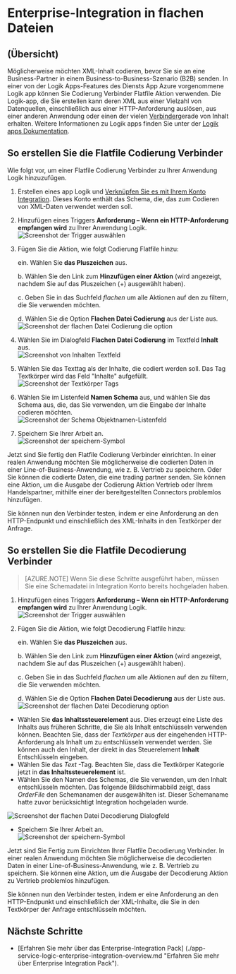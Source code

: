 <properties
    pageTitle="Sie lernen, wie verschlüsseln oder entschlüsseln flache Dateien mithilfe der Enterprise-Integration Pack und Logik apps | Microsoft Azure-App-Verwaltungsdienst | Microsoft Azure"
    description="Verwenden der Features von apps für Enterprise-Integration Pack und Logik zum Verschlüsseln oder entschlüsseln flache Dateien"
    services="app-service\logic"
    documentationCenter=".net,nodejs,java"
    authors="msftman"
    manager="erikre"
    editor="cgronlun"/>

<tags 
    ms.service="logic-apps" 
    ms.workload="integration" 
    ms.tgt_pltfrm="na" 
    ms.devlang="na" 
    ms.topic="article" 
    ms.date="07/08/2016" 
    ms.author="deonhe"/>

# <a name="enterprise-integration-with-flat-files"></a>Enterprise-Integration in flachen Dateien

## <a name="overview"></a>(Übersicht)

Möglicherweise möchten XML-Inhalt codieren, bevor Sie sie an eine Business-Partner in einem Business-to-Business-Szenario (B2B) senden. In einer von der Logik Apps-Features des Diensts App Azure vorgenommene Logik app können Sie Codierung Verbinder Flatfile Aktion verwenden. Die Logik-app, die Sie erstellen kann deren XML aus einer Vielzahl von Datenquellen, einschließlich aus einer HTTP-Anforderung auslösen, aus einer anderen Anwendung oder einen der vielen [Verbinder](../connectors/apis-list.md)gerade von Inhalt erhalten. Weitere Informationen zu Logik apps finden Sie unter der [Logik apps Dokumentation](./app-service-logic-what-are-logic-apps.md "erfahren Sie mehr über Logik apps").  

## <a name="how-to-create-the-flat-file-encoding-connector"></a>So erstellen Sie die Flatfile Codierung Verbinder

Wie folgt vor, um einer Flatfile Codierung Verbinder zu Ihrer Anwendung Logik hinzuzufügen.

1. Erstellen eines app Logik und [Verknüpfen Sie es mit Ihrem Konto Integration](./app-service-logic-enterprise-integration-accounts.md "erhalten grundlegende Informationen zu einer Firma Integration einer app Logik verknüpfen"). Dieses Konto enthält das Schema, die, das zum Codieren von XML-Daten verwendet werden soll.  
2. Hinzufügen eines Triggers **Anforderung – Wenn ein HTTP-Anforderung empfangen wird** zu Ihrer Anwendung Logik.  
![Screenshot der Trigger auswählen](./media/app-service-logic-enterprise-integration-flatfile/flatfile-1.png)    
3. Fügen Sie die Aktion, wie folgt Codierung Flatfile hinzu:

    ein. Wählen Sie **das Pluszeichen** aus.

    b. Wählen Sie den Link zum **Hinzufügen einer Aktion** (wird angezeigt, nachdem Sie auf das Pluszeichen (+) ausgewählt haben).

    c. Geben Sie in das Suchfeld *flachen* um alle Aktionen auf den zu filtern, die Sie verwenden möchten.

    d. Wählen Sie die Option **Flachen Datei Codierung** aus der Liste aus.   
![Screenshot der flachen Datei Codierung die option](./media/app-service-logic-enterprise-integration-flatfile/flatfile-2.png)   
4. Wählen Sie im Dialogfeld **Flachen Datei Codierung** im Textfeld **Inhalt** aus.  
![Screenshot von Inhalten Textfeld](./media/app-service-logic-enterprise-integration-flatfile/flatfile-3.png)  
5. Wählen Sie das Texttag als der Inhalte, die codiert werden soll. Das Tag Textkörper wird das Feld "Inhalte" aufgefüllt.     
![Screenshot der Textkörper Tags](./media/app-service-logic-enterprise-integration-flatfile/flatfile-4.png)  
6. Wählen Sie im Listenfeld **Namen Schema** aus, und wählen Sie das Schema aus, die, das Sie verwenden, um die Eingabe der Inhalte codieren möchten.    
![Screenshot der Schema Objektnamen-Listenfeld](./media/app-service-logic-enterprise-integration-flatfile/flatfile-5.png)  
7. Speichern Sie Ihrer Arbeit an.   
![Screenshot der speichern-Symbol](./media/app-service-logic-enterprise-integration-flatfile/flatfile-6.png)  

Jetzt sind Sie fertig den Flatfile Codierung Verbinder einrichten. In einer realen Anwendung möchten Sie möglicherweise die codierten Daten in einer Line-of-Business-Anwendung, wie z. B. Vertrieb zu speichern. Oder Sie können die codierte Daten, die eine trading partner senden. Sie können eine Aktion, um die Ausgabe der Codierung Aktion Vertrieb oder Ihrem Handelspartner, mithilfe einer der bereitgestellten Connectors problemlos hinzufügen.

Sie können nun den Verbinder testen, indem er eine Anforderung an den HTTP-Endpunkt und einschließlich des XML-Inhalts in den Textkörper der Anfrage.  

## <a name="how-to-create-the-flat-file-decoding-connector"></a>So erstellen Sie die Flatfile Decodierung Verbinder

>[AZURE.NOTE] Wenn Sie diese Schritte ausgeführt haben, müssen Sie eine Schemadatei in Integration Konto bereits hochgeladen haben.

1. Hinzufügen eines Triggers **Anforderung – Wenn ein HTTP-Anforderung empfangen wird** zu Ihrer Anwendung Logik.  
![Screenshot der Trigger auswählen](./media/app-service-logic-enterprise-integration-flatfile/flatfile-1.png)    
2. Fügen Sie die Aktion, wie folgt Decodierung Flatfile hinzu:

    ein. Wählen Sie **das Pluszeichen** aus.

    b. Wählen Sie den Link zum **Hinzufügen einer Aktion** (wird angezeigt, nachdem Sie auf das Pluszeichen (+) ausgewählt haben).

    c. Geben Sie in das Suchfeld *flachen* um alle Aktionen auf den zu filtern, die Sie verwenden möchten.

    d. Wählen Sie die Option **Flachen Datei Decodierung** aus der Liste aus.   
![Screenshot der flachen Datei Decodierung option](./media/app-service-logic-enterprise-integration-flatfile/flatfile-2.png)   
- Wählen Sie **das Inhaltssteuerelement** aus. Dies erzeugt eine Liste des Inhalts aus früheren Schritte, die Sie als Inhalt entschlüsseln verwenden können. Beachten Sie, dass der *Textkörper* aus der eingehenden HTTP-Anforderung als Inhalt um zu entschlüsseln verwendet werden. Sie können auch den Inhalt, der direkt in das Steuerelement **Inhalt** Entschlüsseln eingeben.     
- Wählen Sie das *Text* -Tag. Beachten Sie, dass die Textkörper Kategorie jetzt in **das Inhaltssteuerelement** ist.
- Wählen Sie den Namen des Schemas, die Sie verwenden, um den Inhalt entschlüsseln möchten. Das folgende Bildschirmabbild zeigt, dass *OrderFile* den Schemanamen der ausgewählten ist. Dieser Schemaname hatte zuvor berücksichtigt Integration hochgeladen wurde.

 ![Screenshot der flachen Datei Decodierung Dialogfeld](./media/app-service-logic-enterprise-integration-flatfile/flatfile-decode-1.png)    
- Speichern Sie Ihrer Arbeit an.  
![Screenshot der speichern-Symbol](./media/app-service-logic-enterprise-integration-flatfile/flatfile-6.png)    

Jetzt sind Sie Fertig zum Einrichten Ihrer Flatfile Decodierung Verbinder. In einer realen Anwendung möchten Sie möglicherweise die decodierten Daten in einer Line-of-Business-Anwendung, wie z. B. Vertrieb zu speichern. Sie können eine Aktion, um die Ausgabe der Decodierung Aktion zu Vertrieb problemlos hinzufügen.

Sie können nun den Verbinder testen, indem er eine Anforderung an den HTTP-Endpunkt und einschließlich der XML-Inhalte, die Sie in den Textkörper der Anfrage entschlüsseln möchten.  

## <a name="next-steps"></a>Nächste Schritte
- [Erfahren Sie mehr über das Enterprise-Integration Pack] (./app-service-logic-enterprise-integration-overview.md "Erfahren Sie mehr über Enterprise Integration Pack").  
